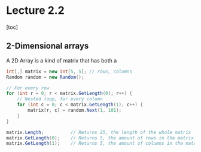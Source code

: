 # Lecture 2.2

[toc]

## 2-Dimensional arrays

A 2D Array is a kind of matrix that has both a 

```csharp
int[,] matrix = new int[5, 5]; // rows, columns
Random random = new Random();

// For every row
for (int r = 0; r < matrix.GetLength(0); r++) {
    // Nested loop, for every column
    for (int c = 0; c < matrix.GetLength(1); c++) {
        matrix[r, c] = random.Next(1, 101);
    }
}

matrix.Length; 			// Returns 25, the length of the whole matrix
matrix.GetLength(0); 	// Returns 5, the amount of rows in the matrix
matrix.GetLength(1);	// Returns 5, the amount of columns in the matrix
```

